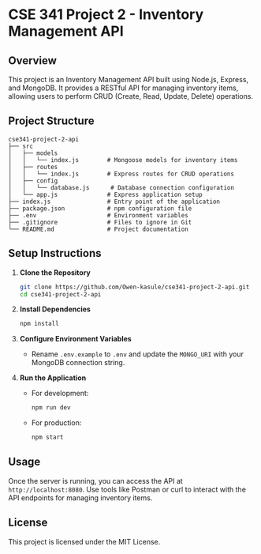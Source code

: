 # CSE 341 Project 2 - Inventory Management API

## Overview
This project is an Inventory Management API built using Node.js, Express, and MongoDB. It provides a RESTful API for managing inventory items, allowing users to perform CRUD (Create, Read, Update, Delete) operations.

## Project Structure
```
cse341-project-2-api
├── src
│   ├── models
│   │   └── index.js        # Mongoose models for inventory items
│   ├── routes
│   │   └── index.js        # Express routes for CRUD operations
│   ├── config
│   │   └── database.js      # Database connection configuration
│   └── app.js              # Express application setup
├── index.js                # Entry point of the application
├── package.json            # npm configuration file
├── .env                    # Environment variables
├── .gitignore              # Files to ignore in Git
└── README.md               # Project documentation
```

## Setup Instructions

1. **Clone the Repository**
   ```bash
   git clone https://github.com/Owen-kasule/cse341-project-2-api.git
   cd cse341-project-2-api
   ```

2. **Install Dependencies**
   ```bash
   npm install
   ```

3. **Configure Environment Variables**
   - Rename `.env.example` to `.env` and update the `MONGO_URI` with your MongoDB connection string.

4. **Run the Application**
   - For development:
     ```bash
     npm run dev
     ```
   - For production:
     ```bash
     npm start
     ```

## Usage
Once the server is running, you can access the API at `http://localhost:8080`. Use tools like Postman or curl to interact with the API endpoints for managing inventory items.

## License
This project is licensed under the MIT License.